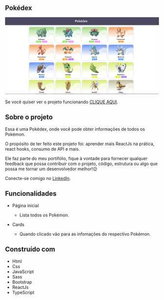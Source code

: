 ## Pokédex

<img href="" />![Preview-Screens](./src/assets/img/pokedex-page.PNG)

Se você quiser ver o projeto funcionando [CLIQUE AQUI](https://pokedex-caio.herokuapp.com/).

## Sobre o projeto

Essa é uma Pokédex, onde você pode obter informações de todos os Pokémon. 

O propósito de ter feito este projeto foi: aprender mais ReactJs na prática, react hooks, consumo de API e mais.

Ele faz parte do meu portifólio, fique à vontade para fornecer qualquer feedback que possa contribuir com o projeto, código, estrutura ou algo que possa me tornar um desenvolvedor melhor!😉

Conecte-se comigo no [LinkedIn](https://www.linkedin.com/in/caio-faraleski/).

## Funcionalidades

- Página inicial
    - Lista todos os Pokémon.

- Cards
    - Quando clicado vão para as infomações do respectivo Pokémon.

## Construído com 

- Html
- Css
- JavaScript
- Sass
- Bootstrap
- ReactJs
- TypeScript